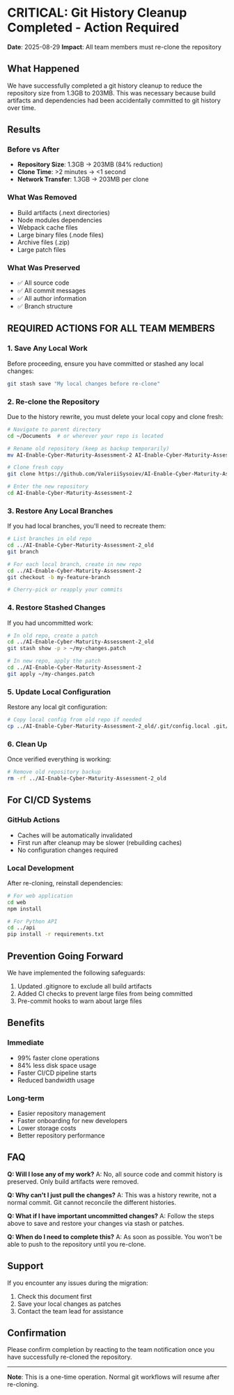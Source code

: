 # CRITICAL: Git History Cleanup Completed - Action Required

**Date**: 2025-08-29
**Impact**: All team members must re-clone the repository

## What Happened

We have successfully completed a git history cleanup to reduce the repository size from 1.3GB to 203MB. This was necessary because build artifacts and dependencies had been accidentally committed to git history over time.

## Results

### Before vs After
- **Repository Size**: 1.3GB → 203MB (84% reduction)
- **Clone Time**: >2 minutes → <1 second
- **Network Transfer**: 1.3GB → 203MB per clone

### What Was Removed
- Build artifacts (.next directories)
- Node modules dependencies
- Webpack cache files
- Large binary files (.node files)
- Archive files (.zip)
- Large patch files

### What Was Preserved
- ✅ All source code
- ✅ All commit messages
- ✅ All author information
- ✅ Branch structure

## REQUIRED ACTIONS FOR ALL TEAM MEMBERS

### 1. Save Any Local Work
Before proceeding, ensure you have committed or stashed any local changes:
```bash
git stash save "My local changes before re-clone"
```

### 2. Re-clone the Repository
Due to the history rewrite, you must delete your local copy and clone fresh:

```bash
# Navigate to parent directory
cd ~/Documents  # or wherever your repo is located

# Rename old repository (keep as backup temporarily)
mv AI-Enable-Cyber-Maturity-Assessment-2 AI-Enable-Cyber-Maturity-Assessment-2_old

# Clone fresh copy
git clone https://github.com/ValeriiSysoiev/AI-Enable-Cyber-Maturity-Assessment-2.git

# Enter the new repository
cd AI-Enable-Cyber-Maturity-Assessment-2
```

### 3. Restore Any Local Branches
If you had local branches, you'll need to recreate them:

```bash
# List branches in old repo
cd ../AI-Enable-Cyber-Maturity-Assessment-2_old
git branch

# For each local branch, create in new repo
cd ../AI-Enable-Cyber-Maturity-Assessment-2
git checkout -b my-feature-branch

# Cherry-pick or reapply your commits
```

### 4. Restore Stashed Changes
If you had uncommitted work:
```bash
# In old repo, create a patch
cd ../AI-Enable-Cyber-Maturity-Assessment-2_old
git stash show -p > ~/my-changes.patch

# In new repo, apply the patch
cd ../AI-Enable-Cyber-Maturity-Assessment-2
git apply ~/my-changes.patch
```

### 5. Update Local Configuration
Restore any local git configuration:
```bash
# Copy local config from old repo if needed
cp ../AI-Enable-Cyber-Maturity-Assessment-2_old/.git/config.local .git/config.local 2>/dev/null || true
```

### 6. Clean Up
Once verified everything is working:
```bash
# Remove old repository backup
rm -rf ../AI-Enable-Cyber-Maturity-Assessment-2_old
```

## For CI/CD Systems

### GitHub Actions
- Caches will be automatically invalidated
- First run after cleanup may be slower (rebuilding caches)
- No configuration changes required

### Local Development
After re-cloning, reinstall dependencies:
```bash
# For web application
cd web
npm install

# For Python API
cd ../api
pip install -r requirements.txt
```

## Prevention Going Forward

We have implemented the following safeguards:
1. Updated .gitignore to exclude all build artifacts
2. Added CI checks to prevent large files from being committed
3. Pre-commit hooks to warn about large files

## Benefits

### Immediate
- 99% faster clone operations
- 84% less disk space usage
- Faster CI/CD pipeline starts
- Reduced bandwidth usage

### Long-term
- Easier repository management
- Faster onboarding for new developers
- Lower storage costs
- Better repository performance

## FAQ

**Q: Will I lose any of my work?**
A: No, all source code and commit history is preserved. Only build artifacts were removed.

**Q: Why can't I just pull the changes?**
A: This was a history rewrite, not a normal commit. Git cannot reconcile the different histories.

**Q: What if I have important uncommitted changes?**
A: Follow the steps above to save and restore your changes via stash or patches.

**Q: When do I need to complete this?**
A: As soon as possible. You won't be able to push to the repository until you re-clone.

## Support

If you encounter any issues during the migration:
1. Check this document first
2. Save your local changes as patches
3. Contact the team lead for assistance

## Confirmation

Please confirm completion by reacting to the team notification once you have successfully re-cloned the repository.

---

**Note**: This is a one-time operation. Normal git workflows will resume after re-cloning.